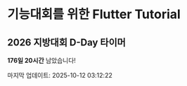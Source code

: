 # 기능대회를 위한 Flutter Tutorial 

## 2026 지방대회 D-Day 타이머
<!-- D-DAY-START -->
**176일 20시간** 남았습니다!

마지막 업데이트: 2025-10-12 03:12:22
<!-- D-DAY-END -->